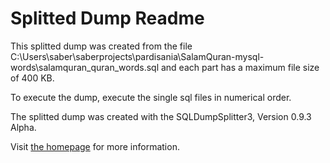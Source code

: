 Splitted Dump Readme
====================

This splitted dump was created from the file C:\Users\saber\saberprojects\pardisania\SalamQuran-mysql-words\salamquran_quran_words.sql and each part has a maximum file size of 400 KB.

To execute the dump, execute the single sql files in numerical order.

The splitted dump was created with the SQLDumpSplitter3, Version 0.9.3 Alpha.

Visit [the homepage](https://philiplb.de/sqldumpsplitter3) for more information.
